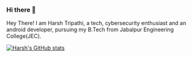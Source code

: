 ### Hi there 👋


Hey There! I am Harsh Tripathi, a tech, cybersecurity enthusiast and an android developer, pursuing my B.Tech from Jabalpur Engineering College(JEC). 


[![Harsh's GitHub stats](https://github-readme-stats.vercel.app/api?username=happy-t)](https://github.com/anuraghazra/github-readme-stats)
